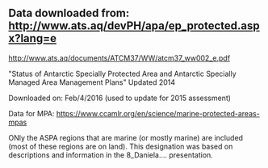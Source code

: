 ## Data downloaded from:  http://www.ats.aq/devPH/apa/ep_protected.aspx?lang=e
http://www.ats.aq/documents/ATCM37/WW/atcm37_ww002_e.pdf

"Status of Antarctic Specially Protected Area and Antarctic Specially Managed Area Management Plans"
Updated 2014

Downloaded on: Feb/4/2016 (used to update for 2015 assessment)

Data for MPA: https://www.ccamlr.org/en/science/marine-protected-areas-mpas

ONly the ASPA regions that are marine (or mostly marine) are included (most of these regions are on land).  This designation was based on descriptions and information in the 8_Daniela.... presentation.